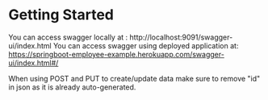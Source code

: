 # Getting Started

You can access swagger locally at : http://localhost:9091/swagger-ui/index.html
You can access swagger using deployed application at: https://springboot-employee-example.herokuapp.com/swagger-ui/index.html#/

When using POST and PUT to create/update data make sure to remove "id" in json as it is already auto-generated. 
